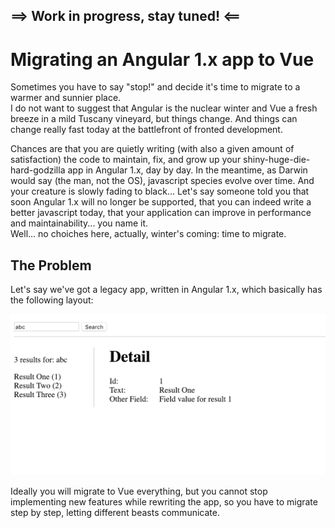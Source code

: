 **==> Work in progress, stay tuned! <==**
----


Migrating an Angular 1.x app to Vue
=====================
Sometimes you have to say "stop!" and decide it's time to migrate to a warmer and sunnier place.   
I do not want to suggest that Angular is the nuclear winter and Vue a fresh breeze in a mild Tuscany vineyard, but things change.
And things can change really fast today at the battlefront of fronted development.

Chances are that you are quietly writing (with also a given amount of satisfaction) the code to maintain, fix, and grow up your shiny-huge-die-hard-godzilla app in Angular 1.x, day by day. In the meantime, as Darwin would say (the man, not the OS), javascript species evolve over time. And your creature is slowly fading to black...
Let's say someone told you that soon Angular 1.x will no longer be supported, that you can indeed write a better javascript today, that your application can improve in performance and maintainability... you name it.   
Well... no choiches here, actually, winter's coming: time to migrate.  


The Problem
----
Let's say we've got a legacy app, written in Angular 1.x, which basically has the following layout: 

![angular-app-screenshot][1]

Ideally you will migrate to Vue everything, but you cannot stop implementing new features while rewriting the app, so you have to migrate step by step, letting different beasts communicate.



[1]: screenshots/01-simple_app.png
